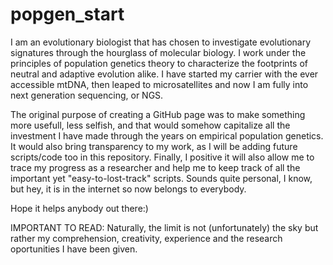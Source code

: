 # popgen_start

I am an evolutionary biologist that has chosen to investigate evolutionary signatures through the hourglass of molecular biology. I work under the principles of population genetics theory to characterize the footprints of neutral and adaptive evolution alike. I have started my carrier with the ever accessible mtDNA, then leaped to microsatellites and now I am fully into next generation sequencing, or NGS. 

The original purpose of creating a GitHub page was to make something more usefull, less selfish, and that would somehow capitalize all the investment I have made through the years on empirical population genetics. It would also bring transparency to my work, as I will be adding future scripts/code too in this repository. Finally, I positive it will also allow me to trace my progress as a researcher and help me to keep track of all the important yet "easy-to-lost-track" scripts. Sounds quite personal, I know, but hey, it is in the internet so now belongs to everybody. 

Hope it helps anybody out there:)

IMPORTANT TO READ: Naturally, the limit is not (unfortunately) the sky but rather my comprehension, creativity, experience and the research oportunities I have been given. 

